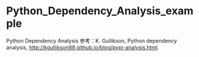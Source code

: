 # Python_Dependency_Analysis_example
Python Dependency Analysis
参考：K. Gullikson, Python dependency analysis,
http://kgullikson88.github.io/blog/pypi-analysis.html.

